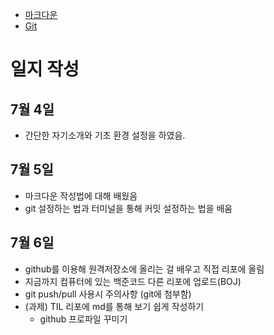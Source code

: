 * [마크다운](./markdown/)
* [Git](./git)

# 일지 작성

## 7월 4일
   * 간단한 자기소개와 기초 환경 설정을 하였음.

## 7월 5일

* 마크다운 작성법에 대해 배웠음
* git 설정하는 법과 터미널을 통해 커밋 설정하는 법을 배움
## 7월 6일

* github를 이용해 원격저장소에 올리는 걸 배우고 직접 리포에 올림
* 지금까지 컴퓨터에 있는 백준코드 다른 리포에 업로드(BOJ)
* git push/pull 사용시 주의사항 (git에 첨부함)
* (과제) TIL 리포에 md를 통해  보기 쉽게 작성하기
  + github 프로파일 꾸미기